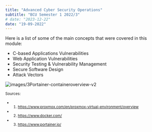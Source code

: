 ```yaml
---
title: "Advanced Cyber Security Operations"
subtitle: "BCU Semester 1 2022/3"
# date: "2023-12-22"
date: "19-09-2022"
---
```



Here is a list of some of the main concepts that were covered in this module:
- C-based Applications Vulnerabilities
- Web Application Vulnerabilities
- Security Testing & Vulnerability Management
- Secure Software Design
- Attack Vectors

![images/3Portainer-containeroverview-v2](/images/3Portainer-containeroverview-v2.png)

<small>Sources:
- 1. https://www.proxmox.com/en/proxmox-virtual-environment/overview
- 2. https://www.docker.com/
- 3. https://www.portainer.io/



</small>
